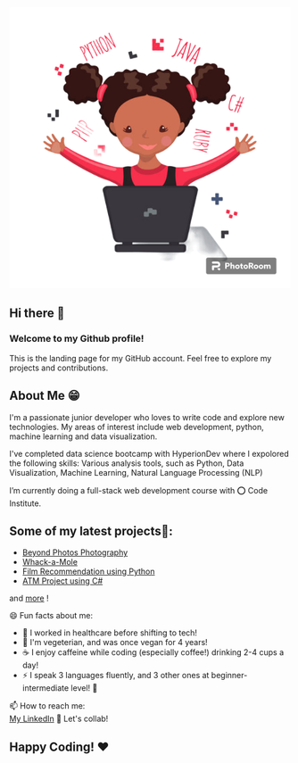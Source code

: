 ![My Image](CodingGirl-PhotoRoom.png)

## Hi there 👋
### Welcome to my Github profile! 

This is the landing page for my GitHub account. Feel free to explore my projects and contributions.

## About Me 😁

I'm a passionate junior developer who loves to write code and explore new technologies. 
My areas of interest include web development, python, machine learning and data visualization.

I've completed data science bootcamp with HyperionDev where I expolored the following skills: 
Various analysis tools, such as Python, Data Visualization, Machine Learning, Natural Language Processing (NLP)

I’m currently doing a full-stack web development course with ⭕ Code Institute.

## Some of my latest projects📝:
- [Beyond Photos Photography](https://github.com/zaicodes/beyond-photos-photography)
- [Whack-a-Mole](https://github.com/zaicodes/whack-a-mole)
- [Film Recommendation using Python](https://github.com/zaicodes/film-recommendation)
- [ATM Project using C#](https://github.com/zaicodes/ATM-project)

and [more](https://www.hyperiondev.com/portfolio/146999/) ! 

😄 Fun facts about me:
- 🔭 I worked in healthcare before shifting to tech!
- 🌱 I'm vegeterian, and was once vegan for 4 years! 
- ☕ I enjoy caffeine while coding (especially coffee!) drinking 2-4 cups a day!
- ⚡ I speak 3 languages fluently, and 3 other ones at beginner-intermediate level! 🤖


📫 How to reach me:  
 [My LinkedIn](https://www.linkedin.com/in/zainab-ismail-dev/)
 👯 Let's collab!

## Happy Coding! ❤️



